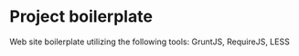 Project boilerplate
===================

Web site boilerplate utilizing the following tools: GruntJS, RequireJS, LESS
